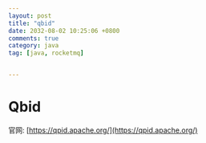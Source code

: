 ```yaml
---
layout: post
title: "qbid"
date: 2032-08-02 10:25:06 +0800
comments: true
category: java
tag: [java, rocketmq]


---
```


# Qbid

官网: [https://qpid.apache.org/](https://qpid.apache.org/)


